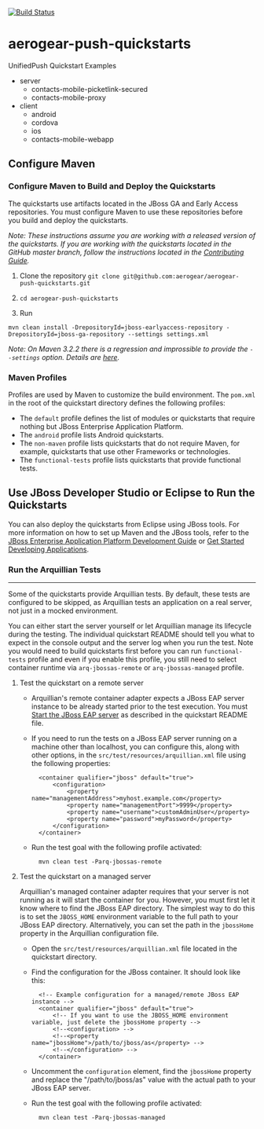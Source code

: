 [![Build Status](https://api.travis-ci.org/aerogear/aerogear-push-quickstarts.png?branch=master)](https://travis-ci.org/aerogear/aerogear-push-quickstarts)

aerogear-push-quickstarts
=========================

UnifiedPush Quickstart Examples


* server
  * contacts-mobile-picketlink-secured
  * contacts-mobile-proxy
* client
  * android
  * cordova
  * ios
  * contacts-mobile-webapp


Configure Maven
---------------

### Configure Maven to Build and Deploy the Quickstarts

The quickstarts use artifacts located in the JBoss GA and Early Access repositories. You must configure Maven to use these repositories before you build and deploy the quickstarts.

_Note: These instructions assume you are working with a released version of the quickstarts. If you are working with the quickstarts located in the GitHub master branch, follow the instructions located in the [Contributing Guide](https://github.com/jboss-developer/jboss-wfk-quickstarts/blob/2.7.x-develop/CONTRIBUTING.md#configure-maven)._


1. Clone the repository
`git clone git@github.com:aerogear/aerogear-push-quickstarts.git`

2. `cd aerogear-push-quickstarts`

3. Run

`mvn clean install -DrepositoryId=jboss-earlyaccess-repository -DrepositoryId=jboss-ga-repository --settings settings.xml`

_Note: On Maven 3.2.2 there is a regression and improssible to provide the `--settings` option. Details are [here](https://jira.codehaus.org/browse/MNG-5663)._

### Maven Profiles

Profiles are used by Maven to customize the build environment. The `pom.xml` in the root of the quickstart directory defines the following profiles:

* The `default` profile defines the list of modules or quickstarts that require nothing but JBoss Enterprise Application Platform.
* The `android` profile lists Android quickstarts.
* The `non-maven` profile lists quickstarts that do not require Maven, for example, quickstarts that use other Frameworks or technologies.
* The `functional-tests` profile lists quickstarts that provide functional tests.


Use JBoss Developer Studio or Eclipse to Run the Quickstarts
------------------------------------------------------------

You can also deploy the quickstarts from Eclipse using JBoss tools. For more information on how to set up Maven and the JBoss tools, refer to the [JBoss Enterprise Application Platform Development Guide](https://access.redhat.com/site/documentation/JBoss_Enterprise_Application_Platform/) or [Get Started Developing Applications](http://www.jboss.org/jdf/quickstarts/jboss-as-quickstart/guide/Introduction/ "Get Started Developing Applications").

### Run the Arquillian Tests
----------------------------

Some of the quickstarts provide Arquillian tests. By default, these tests are configured to be skipped, as Arquillian tests an application on a real server, not just in a mocked environment.

You can either start the server yourself or let Arquillian manage its lifecycle during the testing. The individual quickstart README should tell you what to expect in the console output and the server log when you run the test. Note you would need to build quickstarts first before you can run `functional-tests` profile and even if you enable this profile, you still need to select container runtime via `arq-jbossas-remote` or `arq-jbossas-managed` profile.


1. Test the quickstart on a remote server
    * Arquillian's remote container adapter expects a JBoss EAP server instance to be already started prior to the test execution. You must [Start the JBoss EAP server](#start-the-jboss-eap-server) as described in the quickstart README file.
    * If you need to run the tests on a JBoss EAP server running on a machine other than localhost, you can configure this, along with other options, in the `src/test/resources/arquillian.xml` file using the following properties:

            <container qualifier="jboss" default="true">
                <configuration>
                    <property name="managementAddress">myhost.example.com</property>
                    <property name="managementPort">9999</property>
                    <property name="username">customAdminUser</property>
                    <property name="password">myPassword</property>
                </configuration>
            </container>
    * Run the test goal with the following profile activated:

            mvn clean test -Parq-jbossas-remote
2. Test the quickstart on a managed server

    Arquillian's managed container adapter requires that your server is not running as it will start the container for you. However, you must first let it know where to find the JBoss EAP directory. The simplest way to do this is to set the `JBOSS_HOME` environment variable to the full path to your JBoss EAP directory. Alternatively, you can set the path in the `jbossHome` property in the Arquillian configuration file.
    * Open the `src/test/resources/arquillian.xml` file located in the quickstart directory.
    * Find the configuration for the JBoss container. It should look like this:

            <!-- Example configuration for a managed/remote JBoss EAP instance -->
            <container qualifier="jboss" default="true">
                <!-- If you want to use the JBOSS_HOME environment variable, just delete the jbossHome property -->
                <!--<configuration> -->
                <!--<property name="jbossHome">/path/to/jboss/as</property> -->
                <!--</configuration> -->
            </container>
    * Uncomment the `configuration` element, find the `jbossHome` property and replace the "/path/to/jboss/as" value with the actual path to your JBoss EAP server.
    * Run the test goal with the following profile activated:

            mvn clean test -Parq-jbossas-managed

